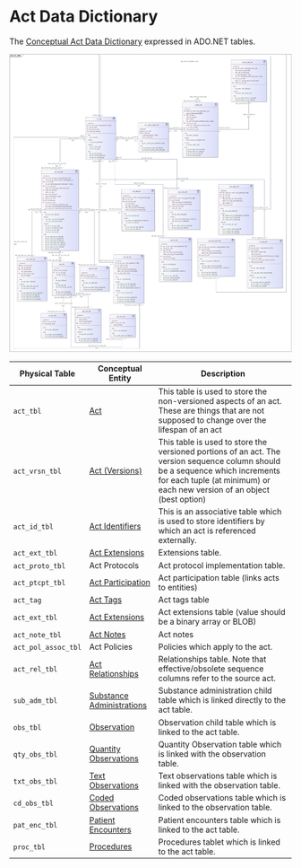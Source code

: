 # Act Data Dictionary

The [Conceptual Act Data Dictionary](../conceptual-data-model/acts/act-data-dictionary.md) expressed in ADO.NET tables.

![](<../../../.gitbook/assets/image (349).png>)

| **Physical Table**  | **Conceptual Entity**                                                                                            | **Description**                                                                                                                                                                                            |
| ------------------- | ---------------------------------------------------------------------------------------------------------------- | ---------------------------------------------------------------------------------------------------------------------------------------------------------------------------------------------------------- |
| `act_tbl`           | [Act](../conceptual-data-model/acts/act-data-dictionary.md#act-entity)                                           | This table is used to store the non-versioned aspects of an act. These are things that are not supposed to change over the lifespan of an act                                                              |
| `act_vrsn_tbl`      | [Act (Versions)](../conceptual-data-model/acts/act-data-dictionary.md#actversion-entity)                         | This table is used to store the versioned portions of an act. The version sequence column should be a sequence which increments for each tuple (at minimum) or each new version of an object (best option) |
| `act_id_tbl`        | [Act Identifiers](../conceptual-data-model/acts/act-data-dictionary.md#actidentifier-entity)                     | This is an associative table which is used to store identifiers by which an act is referenced externally.                                                                                                  |
| `act_ext_tbl`       | [Act Extensions](../conceptual-data-model/acts/act-data-dictionary.md#actextension-entity)                       | Extensions table.                                                                                                                                                                                          |
| `act_proto_tbl`     | Act Protocols                                                                                                    | Act protocol implementation table.                                                                                                                                                                         |
| `act_ptcpt_tbl`     | [Act Participation](../conceptual-data-model/acts/act-data-dictionary.md#actparticipation-entity)                | Act participation table (links acts to entities)                                                                                                                                                           |
| `act_tag`           | [Act Tags](../conceptual-data-model/acts/act-data-dictionary.md#acttag-entity)                                   | Act tags table                                                                                                                                                                                             |
| `act_ext_tbl`       | [Act Extensions](../conceptual-data-model/acts/act-data-dictionary.md#actextension-entity)                       | Act extensions table (value should be a binary array or BLOB)                                                                                                                                              |
| `act_note_tbl`      | [Act Notes](../conceptual-data-model/acts/act-data-dictionary.md#actnote-entity)                                 | Act notes                                                                                                                                                                                                  |
| `act_pol_assoc_tbl` | Act Policies                                                                                                     | Policies which apply to the act.                                                                                                                                                                           |
| `act_rel_tbl`       | [Act Relationships](../conceptual-data-model/acts/act-data-dictionary.md#actrelationship-entity)                 | Relationships table. Note that effective/obsolete sequence columns refer to the source act.                                                                                                                |
| `sub_adm_tbl`       | [Substance Administrations](../conceptual-data-model/acts/act-data-dictionary.md#substanceadministration-entity) | Substance administration child table which is linked directly to the act table.                                                                                                                            |
| `obs_tbl`           | [Observation](../conceptual-data-model/acts/act-data-dictionary.md#observation-entity)                           | Observation child table which is linked to the act table.                                                                                                                                                  |
| `qty_obs_tbl`       | [Quantity Observations](../conceptual-data-model/acts/act-data-dictionary.md#quantityobservation-entity)         | Quantity Observation table which is linked with the observation table.                                                                                                                                     |
| `txt_obs_tbl`       | [Text Observations](../conceptual-data-model/acts/act-data-dictionary.md#textobservation-entity)                 | Text observations table which is linked with the observation table.                                                                                                                                        |
| `cd_obs_tbl`        | [Coded Observations](../conceptual-data-model/acts/act-data-dictionary.md#codedobservation-entity)               | Coded observations table which is linked to the observation table.                                                                                                                                         |
| `pat_enc_tbl`       | [Patient Encounters](../conceptual-data-model/acts/act-data-dictionary.md#patientencounter-entity)               | Patient encounters table which is linked to the act table.                                                                                                                                                 |
| `proc_tbl`          | [Procedures](../conceptual-data-model/acts/act-data-dictionary.md#procedure-entity)                              | Procedures tablet which is linked to the act table.                                                                                                                                                        |
